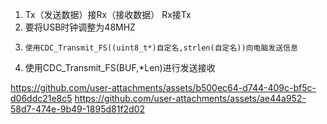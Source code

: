 1.	Tx（发送数据）接Rx（接收数据）
	Rx接Tx
2.	要将USB时钟调整为48MHZ
3.     使用CDC_Transmit_FS((uint8_t*)自定名,strlen(自定名))向电脑发送信息
4.	使用CDC_Transmit_FS(BUF,*Len)进行发送接收

https://github.com/user-attachments/assets/b500ec64-d744-409c-bf5c-d06ddc21e8c5
https://github.com/user-attachments/assets/ae44a952-58d7-474e-9b49-1895d81f2d02

